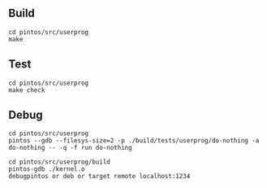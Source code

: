 ## Build
```
cd pintos/src/userprog
make
```

## Test
```
cd pintos/src/userprog
make check
```

## Debug
```
cd pintos/src/userprog
pintos --gdb --filesys-size=2 -p ./build/tests/userprog/do-nothing -a do-nothing -- -q -f run do-nothing
```
```
cd pintos/src/userprog/build
pintos-gdb ./kernel.o
debugpintos or deb or target remote localhost:1234
```

